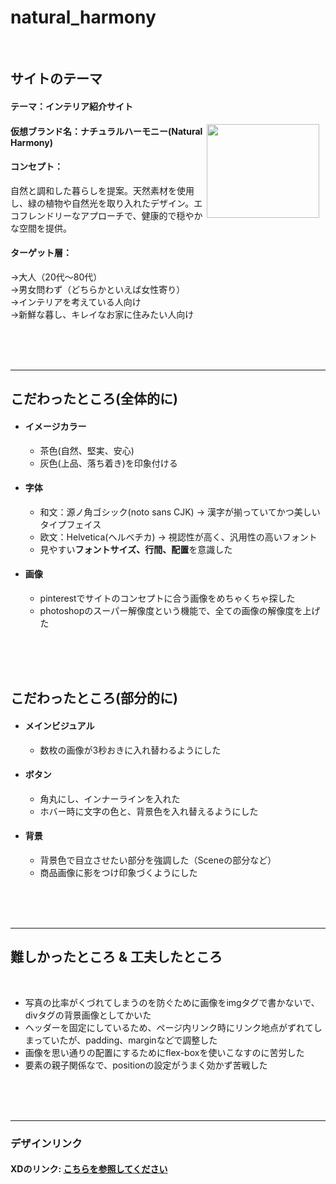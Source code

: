 # natural_harmony

<br>

## サイトのテーマ  

#### テーマ：インテリア紹介サイト
<div style="float: right; margin: 0 10px 10px 5px;">
  <img src="/Users/nakasatokiichi/Desktop/WEBデザイン/冬休み課題/images/logo.png" width="180" height="150">
</div>

#### 仮想ブランド名：ナチュラルハーモニー(Natural Harmony)
#### コンセプト：
自然と調和した暮らしを提案。天然素材を使用し、緑の植物や自然光を取り入れたデザイン。エコフレンドリーなアプローチで、健康的で穏やかな空間を提供。
#### ターゲット層：
→大人（20代〜80代）<br>
→男女問わず（どちらかといえば女性寄り）<br>
→インテリアを考えている人向け <br>
→新鮮な暮し、キレイなお家に住みたい人向け <br>

<br>
<br>
<br>

***
## こだわったところ(全体的に)

- #### イメージカラー
  - 茶色(自然、堅実、安心) <br> 
  - 灰色(上品、落ち着き)を印象付ける
- #### 字体
  - 和文：源ノ角ゴシック(noto sans CJK) → 漢字が揃っていてかつ美しいタイプフェイス <br>
  - 欧文：Helvetica(ヘルベチカ) → 視認性が高く、汎用性の高いフォント <br>
  - 見やすい**フォントサイズ、行間、配置**を意識した
- #### 画像
  - pinterestでサイトのコンセプトに合う画像をめちゃくちゃ探した <br>
  - photoshopのスーパー解像度という機能で、全ての画像の解像度を上げた <br>

<br>
<br>
<br>

## こだわったところ(部分的に)

- #### メインビジュアル
  - 数枚の画像が3秒おきに入れ替わるようにした
- #### ボタン
  - 角丸にし、インナーラインを入れた
  - ホバー時に文字の色と、背景色を入れ替えるようにした
- #### 背景
  - 背景色で目立させたい部分を強調した（Sceneの部分など）
  - 商品画像に影をつけ印象づくようにした

<br>
<br>
<br>

***
## 難しかったところ & 工夫したところ

<br>

-  写真の比率がくづれてしまうのを防ぐために画像をimgタグで書かないで、divタグの背景画像としてかいた
-  ヘッダーを固定にしているため、ページ内リンク時にリンク地点がずれてしまっていたが、padding、marginなどで調整した
-  画像を思い通りの配置にするためにflex-boxを使いこなすのに苦労した
-  要素の親子関係なで、positionの設定がうまく効かず苦戦した

<br>
<br>
<br>

***
### デザインリンク

#### XDのリンク: [こちらを参照してください](https://xd.adobe.com/view/b5b0b624-39bb-4db7-b28f-5efc4bb3dc98-e0e3/)
